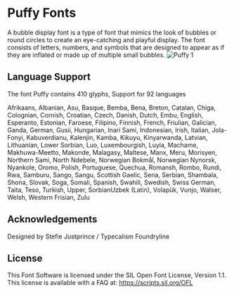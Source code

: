 # Puffy Fonts
A bubble display font is a type of font that mimics the look of bubbles or round circles to create an eye-catching and playful display. The font consists of letters, numbers, and symbols that are designed to appear as if they are inflated or made up of multiple small bubbles.
![Puffy 1](https://user-images.githubusercontent.com/123919967/230901380-750d9a01-bc8b-4b03-9dc8-5c9952a51cd7.png)
## Language Support
The font Puffy contains 410 glyphs, Support for 92 languages

Afrikaans, Albanian, Asu, Basque, Bemba, Bena, Breton, Catalan, Chiga, Colognian, Cornish, Croatian, Czech, Danish, Dutch, Embu, English, Esperanto, Estonian, Faroese, Filipino, Finnish, French, Friulian, Galician, Ganda, German, Gusii, Hungarian, Inari Sami, Indonesian, Irish, Italian, Jola-Fonyi, Kabuverdianu, Kalenjin, Kamba, Kikuyu, Kinyarwanda, Latvian, Lithuanian, Lower Sorbian, Luo, Luxembourgish, Luyia, Machame, Makhuwa-Meetto, Makonde, Malagasy, Maltese, Manx, Meru, Morisyen, Northern Sami, North Ndebele, Norwegian Bokmål, Norwegian Nynorsk, Nyankole, Oromo, Polish, Portuguese, Quechua, Romansh, Rombo, Rundi, Rwa, Samburu, Sango, Sangu, Scottish Gaelic, Sena, Serbian, Shambala, Shona, Slovak, Soga, Somali, Spanish, Swahili, Swedish, Swiss German, Taita, Teso, Turkish, Upper, SorbianUzbek (Latin), Volapük, Vunjo, Walser, Welsh, Western Frisian, Zulu
## Acknowledgements
Designed by Stefie Justprince / Typecalism Foundryline
## License
This Font Software is licensed under the SIL Open Font License, Version 1.1. This license is available with a FAQ at: https://scripts.sil.org/OFL
